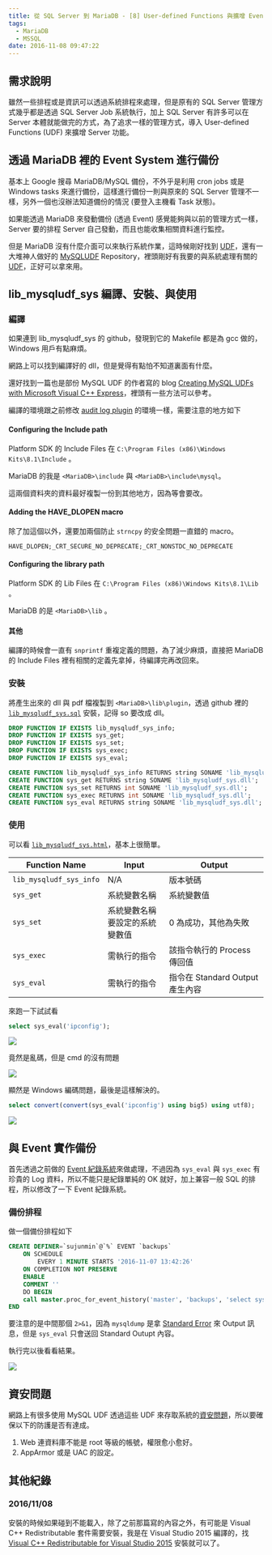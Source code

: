 ```yaml
---
title: 從 SQL Server 到 MariaDB - [8] User-defined Functions 與擴增 Event 功能
tags:
  - MariaDB
  - MSSQL
date: 2016-11-08 09:47:22
---
```


## 需求說明
雖然一些排程或是資訊可以透過系統排程來處理，但是原有的 SQL Server 管理方式幾乎都是透過 SQL Server Job 系統執行，加上 SQL Server 有許多可以在 Server 本體就能做完的方式，為了追求一樣的管理方式，導入 User-defined Functions (UDF) 來擴增 Server 功能。

## 透過 MariaDB 裡的 Event System 進行備份
基本上 Google 搜尋 MariaDB/MySQL 備份，不外乎是利用 cron jobs 或是 Windows tasks 來進行備份，這樣進行備份一則與原來的 SQL Server 管理不一樣，另外一個也沒辦法知道備份的情況 (要登入主機看 Task 狀態)。

如果能透過 MariaDB 來發動備份 (透過 Event) 感覺能夠與以前的管理方式一樣，Server 要的排程 Server 自己發動，而且也能收集相關資料進行監控。

但是 MariaDB 沒有什麼介面可以來執行系統作業，這時候剛好找到 [UDF](https://mariadb.com/kb/en/mariadb/user-defined-functions/)，還有一大堆神人做好的 [MySQLUDF](http://www.mysqludf.org/) Repository，裡頭剛好有我要的與系統處理有關的 [UDF](https://github.com/mysqludf/lib_mysqludf_sys#readme)，正好可以拿來用。

## lib_mysqludf_sys 編譯、安裝、與使用

### 編譯
如果連到 lib_mysqludf_sys 的 github，發現到它的 Makefile 都是為 gcc 做的，Windows 用戶有點麻煩。

網路上可以找到編譯好的 dll，但是覺得有點怕不知道裏面有什麼。

還好找到一篇也是部份 MySQL UDF 的作者寫的 blog [Creating MySQL UDFs with Microsoft Visual C++ Express](http://rpbouman.blogspot.tw/2007/09/creating-mysql-udfs-with-microsoft.html)，裡頭有一些方法可以參考。

編譯的環境跟之前修改 [audit log plugin](https://sujunmin.github.io/blog/2016/10/03/%E5%BE%9E%20SQL%20Server%20%E5%88%B0%20MariaDB%20-%20[6]%20Audit%20%E7%9A%84%E5%AF%A6%E4%BD%9C/) 的環境一樣，需要注意的地方如下

#### Configuring the Include path
Platform SDK 的 Include Files 在 `C:\Program Files (x86)\Windows Kits\8.1\Include` 。

MariaDB 的我是 `<MariaDB>\include` 與 `<MariaDB>\include\mysql`。

這兩個資料夾的資料最好複製一份到其他地方，因為等會要改。

#### Adding the HAVE_DLOPEN macro
除了加這個以外，還要加兩個防止 `strncpy` 的安全問題一直錯的 macro。

`HAVE_DLOPEN;_CRT_SECURE_NO_DEPRECATE;_CRT_NONSTDC_NO_DEPRECATE`

#### Configuring the library path
Platform SDK 的 Lib Files 在 `C:\Program Files (x86)\Windows Kits\8.1\Lib` 。

MariaDB 的是 `<MariaDB>\lib` 。

#### 其他
編譯的時候會一直有 `snprintf` 重複定義的問題，為了減少麻煩，直接把 MariaDB 的 Include Files 裡有相關的定義先拿掉，待編譯完再改回來。

### 安裝
將產生出來的 dll 與 pdf 檔複製到 `<MariaDB>\lib\plugin`，透過 github 裡的 [`lib_mysqludf_sys.sql`](https://github.com/mysqludf/lib_mysqludf_sys/blob/master/lib_mysqludf_sys.sql) 安裝，記得 so 要改成 dll。

```sql
DROP FUNCTION IF EXISTS lib_mysqludf_sys_info;
DROP FUNCTION IF EXISTS sys_get;
DROP FUNCTION IF EXISTS sys_set;
DROP FUNCTION IF EXISTS sys_exec;
DROP FUNCTION IF EXISTS sys_eval;

CREATE FUNCTION lib_mysqludf_sys_info RETURNS string SONAME 'lib_mysqludf_sys.dll';
CREATE FUNCTION sys_get RETURNS string SONAME 'lib_mysqludf_sys.dll';
CREATE FUNCTION sys_set RETURNS int SONAME 'lib_mysqludf_sys.dll';
CREATE FUNCTION sys_exec RETURNS int SONAME 'lib_mysqludf_sys.dll';
CREATE FUNCTION sys_eval RETURNS string SONAME 'lib_mysqludf_sys.dll';
```

### 使用
可以看 [`lib_mysqludf_sys.html`](https://github.com/mysqludf/lib_mysqludf_sys/blob/master/lib_mysqludf_sys.html)，基本上很簡單。

|Function Name| Input | Output|
|-------------|-------|-------|
|`lib_mysqludf_sys_info`| N/A| 版本號碼|
|`sys_get`|系統變數名稱|系統變數值|
|`sys_set`|系統變數名稱<br /> 要設定的系統變數值 |0 為成功，其他為失敗|
|`sys_exec`|需執行的指令|該指令執行的 Process 傳回值|
|`sys_eval`|需執行的指令|指令在 Standard Output 產生內容|

來跑一下試試看

```sql
select sys_eval('ipconfig');
```

<img src=https://raw.githubusercontent.com/sujunmin/sujunmin.github.com/master/test/lib_mysqludf_sys_01.png />

竟然是亂碼，但是 cmd 的沒有問題

<img src=https://raw.githubusercontent.com/sujunmin/sujunmin.github.com/master/test/lib_mysqludf_sys_02.png />

顯然是 Windows 編碼問題，最後是這樣解決的。

```sql
select convert(convert(sys_eval('ipconfig') using big5) using utf8);
```

<img src=https://raw.githubusercontent.com/sujunmin/sujunmin.github.com/master/test/lib_mysqludf_sys_03.png />

## 與 Event 實作備份

首先透過之前做的 [Event 紀錄系統](https://sujunmin.github.io/blog/2016/09/10/%E5%BE%9E%20SQL%20Server%20%E5%88%B0%20MariaDB%20-%20[4]%20SQL%20Agent%20%E8%88%87%20MariaDB%20Event/)來做處理，不過因為 `sys_eval` 與 `sys_exec` 有珍貴的 Log 資料，所以不能只是紀錄單純的 OK 就好，加上兼容一般 SQL 的排程，所以修改了一下 Event 紀錄系統。

### 備份排程
做一個備份排程如下

```sql
CREATE DEFINER=`sujunmin`@`%` EVENT `backups`
	ON SCHEDULE
		EVERY 1 MINUTE STARTS '2016-11-07 13:42:26'
	ON COMPLETION NOT PRESERVE
	ENABLE
	COMMENT ''
	DO BEGIN
    call master.proc_for_event_history('master', 'backups', 'select sys_eval(\'"E://MariaDB 10.1//bin//mysqldump.exe" -u sujunmin -pabcdef@12345 --master-data --verbose --all-databases --events --routines --gtid 2>&1 > E://backup//all_db.sql\') into @outv;');
END
```

要注意的是中間那個 `2>&1`，因為 `mysqldump` 是拿 [Standard Error](http://dba.stackexchange.com/questions/14305/how-to-log-verbose-output-from-mysqldump) 來 Output 訊息，但是 `sys_eval` 只會送回 Standard Outupt 內容。

執行完以後看看結果。

<img src=https://raw.githubusercontent.com/sujunmin/sujunmin.github.com/master/test/lib_mysqludf_sys_04.png />

## 資安問題

網路上有很多使用 MySQL UDF 透過這些 UDF 來存取系統的[資安問題](https://securitypentester.ninja/mysql-udf-injection/)，所以要確保以下的防護是否有達成。

1. Web 連資料庫不能是 root 等級的帳號，權限愈小愈好。
2. AppArmor 或是 UAC 的設定。

## 其他紀錄

### 2016/11/08
安裝的時候如果碰到不能載入，除了之前那篇寫的內容之外，有可能是 Visual C++ Redistributable 套件需要安裝，我是在 Visual Studio 2015 編譯的，找 [Visual C++ Redistributable for Visual Studio 2015](https://www.microsoft.com/en-us/download/details.aspx?id=48145) 安裝就可以了。
